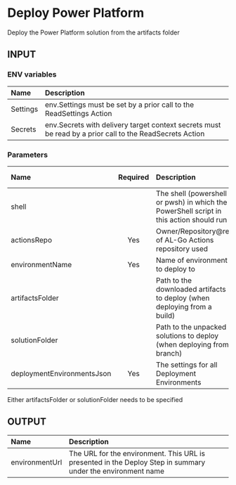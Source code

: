 # Deploy Power Platform
Deploy the Power Platform solution from the artifacts folder

## INPUT

### ENV variables
| Name | Description |
| :-- | :-- |
| Settings | env.Settings must be set by a prior call to the ReadSettings Action |
| Secrets | env.Secrets with delivery target context secrets must be read by a prior call to the ReadSecrets Action |

### Parameters
| Name | Required | Description | Default value |
| :-- | :-: | :-- | :-- |
| shell | | The shell (powershell or pwsh) in which the PowerShell script in this action should run | powershell |
| actionsRepo | Yes | Owner/Repository@ref of AL-Go Actions repository used | |
| environmentName | Yes | Name of environment to deploy to |
| artifactsFolder | | Path to the downloaded artifacts to deploy (when deploying from a build) | |
| solutionFolder | | Path to the unpacked solutions to deploy (when deploying from branch) | |
| deploymentEnvironmentsJson | Yes | The settings for all Deployment Environments | |

Either artifactsFolder or solutionFolder needs to be specified

## OUTPUT
| Name | Description |
| :-- | :-- |
| environmentUrl | The URL for the environment. This URL is presented in the Deploy Step in summary under the environment name |
